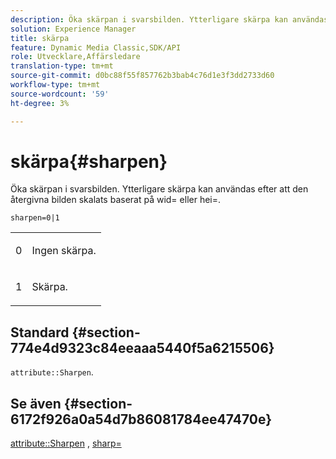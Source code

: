 ```yaml
---
description: Öka skärpan i svarsbilden. Ytterligare skärpa kan användas efter att den återgivna bilden skalats baserat på wid= eller hei=.
solution: Experience Manager
title: skärpa
feature: Dynamic Media Classic,SDK/API
role: Utvecklare,Affärsledare
translation-type: tm+mt
source-git-commit: d0bc88f55f857762b3bab4c76d1e3f3dd2733d60
workflow-type: tm+mt
source-wordcount: '59'
ht-degree: 3%

---
```



# skärpa{#sharpen}

Öka skärpan i svarsbilden. Ytterligare skärpa kan användas efter att den återgivna bilden skalats baserat på wid= eller hei=.

`sharpen=0|1`

<table id="simpletable_E14B914834A241BA8B5FC42F07D34EEB"> 
 <tr class="strow"> 
  <td class="stentry"> <p>0 </p></td> 
  <td class="stentry"> <p>Ingen skärpa. </p></td> 
 </tr> 
 <tr class="strow"> 
  <td class="stentry"> <p>1 </p></td> 
  <td class="stentry"> <p>Skärpa. </p></td> 
 </tr> 
</table>

## Standard {#section-774e4d9323c84eeaaa5440f5a6215506}

`attribute::Sharpen`.

## Se även {#section-6172f926a0a54d7b86081784ee47470e}

[attribute::Sharpen](../../../../../ir-api/material-cat/image-rendering-api-ref/c-ir-material-catalog/c-ir-attributes-reference/r-ir-cat-sharpen.md#reference-18df922f3a3f403a97ccaaa15042e30a) ,  [sharp=](../../../../../ir-api/http-protocol/image-rendering-api-ref/c-ir-http-protocol-ref/c-ir-http-protocol-command-reference/r-ir-http-sharp.md#reference-acdd87f6b5de4e3a85e5d3c03022a35a)
